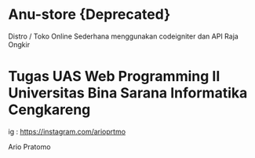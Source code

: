 # Anu-store {Deprecated}
Distro / Toko Online Sederhana menggunakan codeigniter dan API Raja Ongkir

# Tugas UAS Web Programming II Universitas Bina Sarana Informatika Cengkareng

ig : https://instagram.com/arioprtmo


Ario Pratomo
